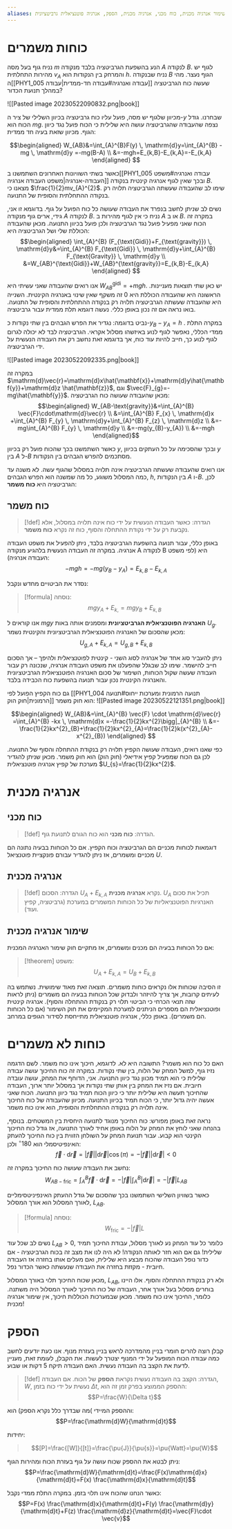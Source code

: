 ```yaml
---
aliases: כוח משמר, שימור אנרגיה מכנית, כוח מכני, אנרגיה מכנית, הספק, אנרגיה פוטנציאלית גרביטציונית
---
```


# כוחות משמרים

נניח גוף בעל מסה $m$ הנע בהשפעת הגרביטציה בלבד מנקודה $A$ לנקודה $B$. לגוף יש מהירות התחלתית $v_{A}$ והמרחק בין הנקודות הוא $h$. נניח שבנקודה $B$ הגוף נעצר. מהי ה[[PHY1_005 עבודה ואנרגיה#עבודה חד-ממדית|עבודה]] שעשה כוח הגרביטציה במהלך תנועת הכדור? 

![[Pasted image 20230522090832.png|book]]

מכיוון שלגוף יש מסה, פועל עליו כוח גרביטציה בכיוון השלילי של ציר ה-$y$ שבחרנו. גודל הכוח הוא $mg$. נצפה שהעבודה שהגרביטציה עושה היא שלילית כי הכוח פועל נגד כיוון הגוף. מכיוון שזאת בעיה חד ממדית:

$$\begin{aligned}
W_{AB}&=\int_{A}^{B}F(y)  \, \mathrm{d}y=\int_{A}^{B} -mg \, \mathrm{d}y =-mg(B-A) \\
&=-mgh=E_{k,B}-E_{k,A}=-E_{k,A}
\end{aligned} $$

כאשר בשתי השוויונות האחרונים השתמשנו ב[[PHY1_005 עבודה ואנרגיה#משפט העבודה-אנרגיה|משפט העבודה אנרגיה]] ובכך שאין לגוף אנרגיה קינטית בנקודה $B$. מצאנו כי $\frac{1}{2}mv_{A}^{2}$. שימו לב שהעבודה שעשתה הגרביטציה תלויה רק בנקודה ההתחלתית והסופית של התנועה.

נשים לב שניתן לחשב בנפרד את העבודה שעושה כל כוח הפועל על גוף. בדוגמא זו אני, גידי, ארים גוף מנקודה $A$ לנקודה $B$. נניח כי אין לגוף מהירות ב $A$ או ב $B$. במקרה זה הכוח שאני מפעיל פועל נגד הגרביטציה ולכן פועל בכיוון התנועה. מכאן שהעבודה הכוללת שלי ושל הגרביטציה היא:
$$\begin{aligned}
\int_{A}^{B} (F_{\text{Gidi}}+F_{\text{gravity}}) \, \mathrm{d}y&=\int_{A}^{B} F_{\text{Gidi}} \, \mathrm{d}y+\int_{A}^{B} F_{\text{Gravity}} \, \mathrm{d}y \\
&=W_{AB}^{\text{Gidi}}+W_{AB}^{\text{gravity}}=E_{k,B}-E_{k,A}
\end{aligned}   $$

אנו רואים שהעבודה שאני עשיתי היא $W_{AB}^{\text{gidi}}=+mgh$.
יש כאן שתי תוצאות מעניינות. הראשונה היא שהעבודה הכוללת היא $0$ זה משקף שאין שינוי באנרגיה הקינטית. השנייה היא שהעבודה שעשתה הגרביטציה תלויה רק בנקודה ההתחלתית והסופית של התנועה. בואו נראה אם זה נכון באופן כללי. נעשה דוגמא תלת ממדית עבור גרביטציה.

נביט בדוגמה:
נגדיר את הפרש הגבהים בין שתי נקודות כ-$y_{B}-y_{A}=h$ . במקרה התלת ממדי הכללי, נאפשר לגוף לנוע באיזשהו מסלול אקראי. הגרביטציה לבד לא יכולה לגרום לגוף לנוע כך, חייב להיות עוד כוח, אך בדוגמא זאת נחשב רק את העבודה הנעשית על ידי הגרביטציה.

![[Pasted image 20230522092335.png|book]]

במקרה זה $\mathrm{d}\vec{r}=\mathrm{d}x\hat{\mathbf{x}}+\mathrm{d}y\hat{\mathbf{y}}+\mathrm{d}z \hat{\mathbf{z}}$, וגם $\vec{F}_{g}=-mg\hat{\mathbf{y}}$. מכאן שהעבודה שעושה כוח הגרביטציה:
$$\begin{aligned}
W_{AB-\text{gravity}}&=\int_{A}^{B} \vec{F}\cdot\mathrm{d}\vec{r}  \\
&=\int_{A}^{B} F_{x} \, \mathrm{d}x +\int_{A}^{B} F_{y} \, \mathrm{d}y+\int_{A}^{B} F_{z} \, \mathrm{d}z \\
&=-mg\int_{A}^{B} F_{y} \, \mathrm{d}y \\
&=-mg(y_{B}-y_{A}) \\
&=-mgh   
\end{aligned}$$

כאשר השתמשנו בכך שהכוח פועל רק בכיוון $y$, ובכך שהסכימה על כל העתקים בכיוון $y$ בין $A$ ל-$B$ מסתכמים להפרש הגבהים בין הנקודות.

אנו רואים שהעבודה שעשתה הגרביטציה אינה תלויה במסלול שהגוף עשה. לא משנה עד כמה המסלול משוגע, כל מה שמשנה הוא הפרש הגבהים, $h$, בין הנקודות $A$ ו-$B$. לכן, הגרביטציה היא **כוח משמר**:

## כוח משמר
>[!def] הגדרה:
כאשר העבודה הנעשית על ידי כוח אינה תלויה במסלול, אלא נקבעת רק על ידי נקודת ההתחלה והסוף, כוח זה נקרא **כוח משמר**.

באופן כללי, עבור תנועה בהשפעת הגרביטציה בלבד, ניתן להפעיל את משפט העבודה אנרגיה. במקרה זה העבודה הנעשית בלהגיע מנקודה A לנקודה B היא (לפי משפט העבודה אנרגיה):
$$-mgh=-mg(y_{B}-y_{A})=E_{k,B}-E_{k,A}$$

נסדר את הביטויים מחדש ונקבל:
>[!formula] נוסחה:
$$mgy_{A}+E_{k,}=mgy_{B}+E_{k,B}$$


אנו קוראים ל $mgy$ **האנרגיה הפוטנציאלית הגרביטציונית** ומסמנים אותה באות $U_{g}$. מכאן שהסכום של האנרגיה הפוטנציאלית הגרביטציונית והקינטית נשמר:
$$U_{g,A}+E_{k,A}=U_{g,B}+E_{k,B}$$

ניתן להעביר סוג אחד של אנרגיה לסוג השני - קינטית לפוטנציאלית ולהיפך – אך הסכום חייב להישמר. שימו לב שבגלל שהפעלנו את משפט העבודה אנרגיה, שנכונה רק עבור העבודה שעשה שקול הכוחות, השימור של סכום האנרגיה הפוטנציאלית הגרביטציונית והאנרגיה הקינטית נכון עבור תנועה בהשפעת כוח הכבידה בלבד.

גם כוח הקפיץ הפועל לפי [[PHY1_004 תנועה הרמונית ומערכות ייחוס#תנועה הרמונית|חוק הוק]] הוא חוק משמר:
![[Pasted image 20230522121351.png|book]]

$$\begin{aligned}
W_{AB}&=\int_{A}^{B} \vec{F} \cdot \mathrm{d}\vec{r} =\int_{A}^{B} -kx \, \mathrm{d}x =-\frac{1}{2}kx^{2}\bigg|_{A}^{B} \\
&=-\frac{1}{2}kx^{2}_{B}+\frac{1}{2}kx^{2}_{A}=\frac{1}{2}k(x^{2}_{A}-x^{2}_{B})
\end{aligned} $$

כפי שאנו רואים, העבודה שעושה הקפיץ תלויה רק בנקודת ההתחלה והסוף של התנועה. לכן גם הכוח שמפעיל קפיץ אידיאלי (חוק הוק) הוא חוק משמר. מכאן שניתן להגדיר מערכת של קפיץ אנרגיה פוטנציאלית $U_{s}=\frac{1}{2}kx^{2}$.

# אנרגיה מכנית
## כוח מכני
>[!def] הגדרה:
>**כוח מכני** הוא כוח הגורם לתנועת גוף.


דוגמאות לכוחות מכניים הם הגרביטציה וכוח הקפיץ. אם כל הכוחות בבעיה נתונה הם מכניים ומשמרים, אז ניתן להגדיר עבורם פונקציית פוטנציאל $U$.

## אנרגיה מכנית
>[!def] הגדרה:
>הסכום $U_{A}+E_{k,A}$ נקרא **אנרגיה מכנית**. $U_{A}$ תכיל את סכום האנרגיות הפוטנציאליות של כל הכוחות המשמרים במערכת (גרביטציה, קפיץ ועוד).

##  שימור אנרגיה מכנית
אם כל הכוחות בבעיה הם מכנים ומשמרים, אז מתקיים חוק שימור האנרגיה המכנית:
>[!theorem] משפט:
>$$U_{A}+E_{k,A}=U_{B}+E_{k,B}$$

זו הסיבה שכוחות אלו נקראים כוחות משמרים. תוצאה זאת מאוד שימושית. נשתמש בה לעיתים קרובות, אך צריך להיזהר ולבדוק שכל הכוחות בבעיה הם משמרים (ניתן לראות שזה תנאי הכרחי כי הביטוי תלוי רק בנקודת ההתחלה והסוף). אנרגיה קינטית ופוטנציאלית הם מספרים הניתנים למערכת המקיימים את חוק השימור (אם כל הכוחות הם משמרים). באופן כללי, אנרגיה פוטנציאלית מתייחסת לסידור הגופים במרחב.

# כוחות לא משמרים

האם כל כוח הוא משמר? התשובה היא לא. לדוגמא, חיכוך אינו כוח משמר. לשם הדגמה נזיז גוף, למשל המחק של הלוח, בין שתי נקודות. במקרה זה כוח החיכוך עושה עבודה שלילית כי הוא תמיד מכוון נגד כיוון התנועה. אני, הדוחף את המחק, עושה עובדה חיובית. אם נזיז את המחק בין אותן שתי נקודות אך במסלול יותר ארוך, העבודה שהחיכוך תעשה היא שלילית יותר כי כיוון הכוח תמיד נגד כיוון התנועה. הכוח שאני אעשה יהיה גדול יותר, כי הכוח תמיד בכיוון התנועה. מכיוון שהעבודה של כוח החיכוך אינה תלויה רק בנקודה ההתחלתית והסופית, הוא אינו כוח משמר.

נראה זאת באופן מפורש: כוח החיכוך מנוגד לתנועה היחסית בין המשטחים. בנוסף, בהנחה שאני לוחץ את המחק על הלוח באופן אחיד לאורך התנועה, אז גודל כוח החיכוך הקינטי הוא קבוע. עבור תנועת המחק על השולחן הזווית בין כוח החיכוך להעתק האינפיטיסמלי הוא $180^{\circ}$ ולכן:
$$\vec{f}\cdot \mathrm{d}\vec{r}=|\vec{f}||\mathrm{d}\vec{r}|\cos (\pi)=-|\vec{f}||\mathrm{d}\vec{r}|<0$$

נחשב את העבודה שעושה כוח החיכוך במקרה זה:
$$W_{AB-\text{fric}}=\int_{A}^{B} \vec{f} \cdot \mathrm{d}\vec{r} =-|\vec{f}|\int_{A}^{B} | \mathrm{d}\vec{r}|=-|\vec{f}|L_{AB} $$


כאשר בשוויון השלישי השתמשנו בכך שהסכום של גודל ההעתק האינפיניטסימליים לאורך המסלול הוא אורך המסלול, $L_{AB}$.

>[!formula] נוסחה: 
 >$$W_{\text{fric}}=-|\vec{f}|L$$

נשים לב שכל עוד $L_{AB}>0$, כלומר כל עוד המחק נע לאורך מסלול, עבודת החיכוך תמיד שלילית! גם אם הוא חזר לאותה הנקודה! לא היה לנו את מצב זה בכוח הגרביטציה - אם כדור נופל העבודה שהכוח מבצע היא שלילית, ואם מעלים אותו בחזרה אז העבודה חיובית - מקזזת בחזרה את העבודה שנעשתה כאשר הכדור נפל.

מכאן שכוח החיכוך תלוי באורך המסלול, $L_{AB}$, ולא רק בנקודת ההתחלה והסוף. אלו היינו בוחרים מסלול בעל אורך אחר, העבודה של כוח החיכוך לאורך המסלול היה משתנה. כלומר, החיכוך אינו כוח משמר. מכאן שבמערכות הכוללות חיכוך, אין שימור אנרגיה מכנית!



# הספק

קבלן רוצה להרים חומרי בניין מהמדרכה לראש בניין בעזרת מנוף. אנו כעת יודעים לחשב כמה עבודה הכוח המופעל על ידי המנוף יצטרך לעשות. את הקבלן, לעומת זאת, מעניין לדעת את הקצב בה העבודה נעשית. האם העבודה תיקח 5 דקות או שבוע.

>[!def] הגדרה:
הקצב בה העבודה נעשית נקראת **הספק** של הכוח. אם העבודה, $W$, נעשית על ידי כוח בזמן $\Delta t$, ההספק הממוצע בפרק זמן זה הוא:
$$P=\frac{W}{\Delta t}$$
>
וההספק המיידי )מה שבדרך כלל נקרא הספק) הוא:
$$P=\frac{\mathrm{d}W}{\mathrm{d}t}$$
>
יחידות:
> $$[P]=\frac{[W]}{[t]}=\frac{\pu{J}}{\pu{s}}=\pu{Watt}=\pu{W}$$

ניתן לבטא את ההספק שכוח עושה על גוף בעזרת הכוח ומהירות הגוף:
$$P=\frac{\mathrm{d}W}{\mathrm{d}t}=\frac{F(x)\mathrm{d}x}{\mathrm{d}t}=F(x) \frac{\mathrm{d}x}{\mathrm{d}t}$$

כאשר הנחנו שהכוח אינו תלוי בזמן. במקרה התלת ממדי נקבל:
$$P=F(x) \frac{\mathrm{d}x}{\mathrm{d}t}+F(y) \frac{\mathrm{d}y}{\mathrm{d}t}+F(z)  \frac{\mathrm{d}z}{\mathrm{d}t}=\vec{F}\cdot \vec{v}$$
